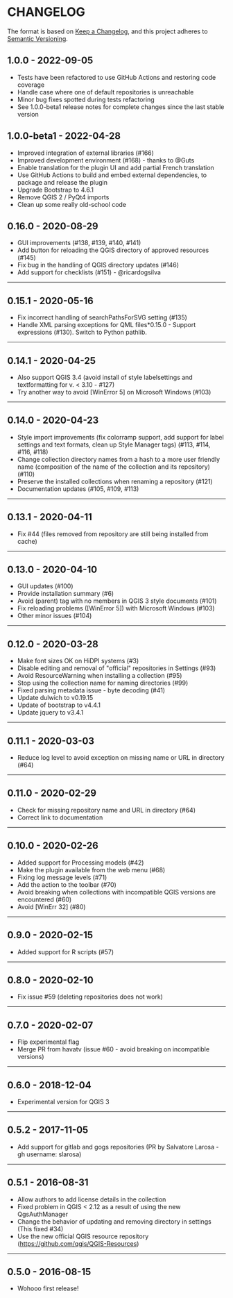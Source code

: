 # CHANGELOG

The format is based on [Keep a Changelog](https://keepachangelog.com/), and this project adheres to [Semantic Versioning](https://semver.org/).

## 1.0.0 - 2022-09-05

- Tests have been refactored to use GitHub Actions and restoring code coverage
- Handle case where one of default repositories is unreachable
- Minor bug fixes spotted during tests refactoring
- See 1.0.0-beta1 release notes for complete changes since the last stable version

## 1.0.0-beta1 - 2022-04-28

- Improved integration of external libraries (#166)
- Improved development environment (#168) - thanks to @Guts
- Enable translation for the plugin UI and add partial French translation
- Use GitHub Actions to build and embed external dependencies, to package and release the plugin
- Upgrade Bootstrap to 4.6.1
- Remove QGIS 2 / PyQt4 imports
- Clean up some really old-school code

## 0.16.0 - 2020-08-29

- GUI improvements (#138, #139, #140, #141)
- Add button for reloading the QGIS directory of approved resources (#145)
- Fix bug in the handling of QGIS directory updates (#146)
- Add support for checklists (#151) - @ricardogsilva

---

## 0.15.1 - 2020-05-16

- Fix incorrect handling of searchPathsForSVG setting (#135)
- Handle XML parsing exceptions for QML files\*0.15.0 - Support expressions (#130). Switch to Python pathlib.

---

## 0.14.1 - 2020-04-25

- Also support QGIS 3.4 (avoid install of style labelsettings and textformatting for v. < 3.10 - #127)
- Try another way to avoid [WinError 5] on Microsoft Windows (#103)

---

## 0.14.0 - 2020-04-23

- Style import improvements (fix colorramp support, add support for label settings and text formats, clean up Style Manager tags) (#113, #114, #116, #118)
- Change collection directory names from a hash to a more user friendly name (composition of the name of the collection and its repository) (#110)
- Preserve the installed collections when renaming a repository (#121)
- Documentation updates (#105, #109, #113)

---

## 0.13.1 - 2020-04-11

- Fix #44 (files removed from repository are still being installed from cache)

---

## 0.13.0 - 2020-04-10

- GUI updates (#100)
- Provide installation summary (#6)
- Avoid (parent) tag with no members in QGIS 3 style documents (#101)
- Fix reloading problems ([WinError 5]) with Microsoft Windows (#103)
- Other minor issues (#104)

---

## 0.12.0 - 2020-03-28

- Make font sizes OK on HiDPI systems (#3)
- Disable editing and removal of "official" repositories in Settings (#93)
- Avoid ResourceWarning when installing a collection (#95)
- Stop using the collection name for naming directories (#99)
- Fixed parsing metadata issue - byte decoding (#41)
- Update dulwich to v0.19.15
- Update of bootstrap to v4.4.1
- Update jquery to v3.4.1

---

## 0.11.1 - 2020-03-03

- Reduce log level to avoid exception on missing name or URL in directory (#64)

---

## 0.11.0 - 2020-02-29

- Check for missing repository name and URL in directory (#64)
- Correct link to documentation

---

## 0.10.0 - 2020-02-26

- Added support for Processing models (#42)
- Make the plugin available from the web menu (#68)
- Fixing log message levels (#71)
- Add the action to the toolbar (#70)
- Avoid breaking when collections with incompatible QGIS versions are encountered (#60)
- Avoid [WinErr 32] (#80)

---

## 0.9.0 - 2020-02-15

- Added support for R scripts (#57)

---

## 0.8.0 - 2020-02-10

- Fix issue #59 (deleting repositories does not work)

---

## 0.7.0 - 2020-02-07

- Flip experimental flag
- Merge PR from havatv (issue #60 - avoid breaking on incompatible versions)

---

## 0.6.0 - 2018-12-04

- Experimental version for QGIS 3

---

## 0.5.2 - 2017-11-05

- Add support for gitlab and gogs repositories (PR by Salvatore Larosa - gh username: slarosa)

---

## 0.5.1 - 2016-08-31

- Allow authors to add license details in the collection
- Fixed problem in QGIS < 2.12 as a result of using the new QgsAuthManager
- Change the behavior of updating and removing directory in settings (This fixed #34)
- Use the new official QGIS resource repository (<https://github.com/qgis/QGIS-Resources>)

---

## 0.5.0 - 2016-08-15

- Wohooo first release!
